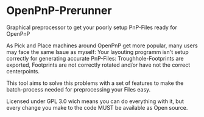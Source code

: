 # OpenPnP-Prerunner
Graphical preprocessor to get your poorly setup PnP-Files ready for OpenPnP

As Pick and Place machines around OpenPnP get more popular, many users may face the same Issue as myself: 
Your layouting programm isn't setup correctly for generating accurate PnP-Files: Troughhole-Footprints are exported, Footprints are not correctly rotated and/or have not the correct centerpoints.

This tool aims to solve this problems with a set of features to make the batch-process needed for preprocessing your Files easy.


Licensed under GPL 3.0 wich means you can do everything with it, but every change you make to the code MUST be available as Open source.

